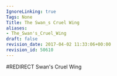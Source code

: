 ```yaml
---
IgnoreLinking: true
Tags: None
Title: The Swan_s Cruel Wing
aliases:
- The_Swan's_Cruel_Wing
draft: false
revision_date: 2017-04-02 11:33:06+00:00
revision_id: 50610
---
```


#REDIRECT Swan's Cruel Wing